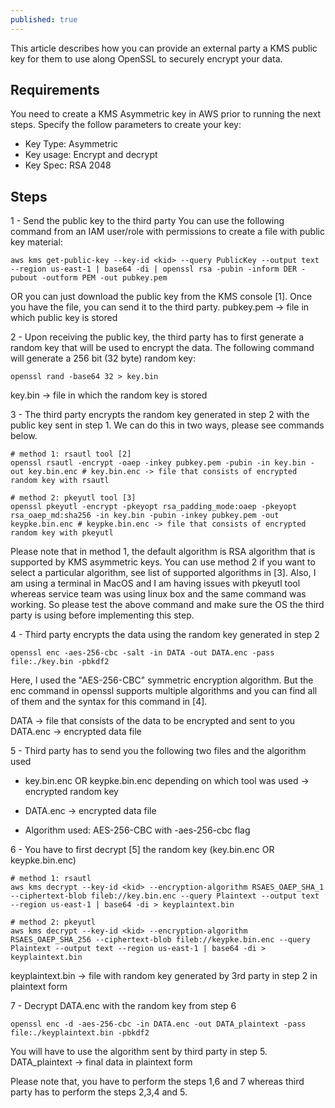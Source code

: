 ```yaml
---
published: true
---
```


This article describes how you can provide an external party a KMS public key for them to use along OpenSSL to securely encrypt your data. 

## Requirements
You need to create a KMS Asymmetric key in AWS prior to running the next steps. 
Specify the follow parameters to create your key: 
- Key Type: Asymmetric
- Key usage: Encrypt and decrypt
- Key Spec: RSA 2048

## Steps 
1 - Send the public key to the third party
You can use the following command from an IAM user/role with permissions to create a file with public key material:

```
aws kms get-public-key --key-id <kid> --query PublicKey --output text --region us-east-1 | base64 -di | openssl rsa -pubin -inform DER -pubout -outform PEM -out pubkey.pem
```
OR you can just download the public key from the KMS console [1]. Once you have the file, you can send it to the third party.
pubkey.pem -> file in which public key is stored

2 - Upon receiving the public key, the third party has to first generate a random key that will be used to encrypt the data.
The following command will generate a 256 bit (32 byte) random key:

```
openssl rand -base64 32 > key.bin
```
key.bin -> file in which the random key is stored

3 - The third party encrypts the random key generated in step 2 with the public key sent in step 1.
We can do this in two ways, please see commands below.

```
# method 1: rsautl tool [2]
openssl rsautl -encrypt -oaep -inkey pubkey.pem -pubin -in key.bin -out key.bin.enc # key.bin.enc -> file that consists of encrypted random key with rsautl

# method 2: pkeyutl tool [3]
openssl pkeyutl -encrypt -pkeyopt rsa_padding_mode:oaep -pkeyopt rsa_oaep_md:sha256 -in key.bin -pubin -inkey pubkey.pem -out keypke.bin.enc # keypke.bin.enc -> file that consists of encrypted random key with pkeyutl
```

Please note that in method 1, the default algorithm is RSA algorithm that is supported by KMS asymmetric keys. You can use method 2 if you want to select a particular algorithm, see list of supported algorithms in [3]. Also, I am using a terminal in MacOS and I am having issues with pkeyutl tool whereas service team was using linux box and the same command was working. So please test the above command and make sure the OS the third party is using before implementing this step.


4 - Third party encrypts the data using the random key generated in step 2
```
openssl enc -aes-256-cbc -salt -in DATA -out DATA.enc -pass file:./key.bin -pbkdf2
```
Here, I used the "AES-256-CBC" symmetric encryption algorithm. But the enc command in openssl supports multiple algorithms and you can find all of them and the syntax for this command in [4].

DATA -> file that consists of the data to be encrypted and sent to you
DATA.enc -> encrypted data file


5 - Third party has to send you the following two files and the algorithm used
- key.bin.enc OR keypke.bin.enc depending on which tool was used -> encrypted random key

- DATA.enc -> encrypted data file
- Algorithm used: AES-256-CBC with -aes-256-cbc flag


6 - You have to first decrypt [5] the random key (key.bin.enc OR keypke.bin.enc)
```
# method 1: rsautl
aws kms decrypt --key-id <kid> --encryption-algorithm RSAES_OAEP_SHA_1 --ciphertext-blob fileb://key.bin.enc --query Plaintext --output text --region us-east-1 | base64 -di > keyplaintext.bin

# method 2: pkeyutl
aws kms decrypt --key-id <kid> --encryption-algorithm RSAES_OAEP_SHA_256 --ciphertext-blob fileb://keypke.bin.enc --query Plaintext --output text --region us-east-1 | base64 -di > keyplaintext.bin
```

keyplaintext.bin -> file with random key generated by 3rd party in step 2 in plaintext form

7 - Decrypt DATA.enc with the random key from step 6
```
openssl enc -d -aes-256-cbc -in DATA.enc -out DATA_plaintext -pass file:./keyplaintext.bin -pbkdf2
```

You will have to use the algorithm sent by third party in step 5.
DATA_plaintext -> final data in plaintext form

Please note that, you have to perform the steps 1,6 and 7 whereas third party has to perform the steps 2,3,4 and 5.